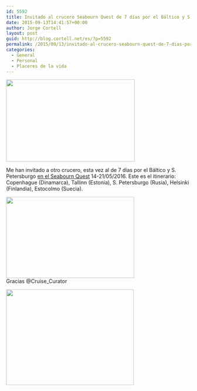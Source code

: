 ```yaml
---
id: 5592
title: Invitado al crucero Seabourn Quest de 7 días por el Báltico y S. Petersburgo
date: 2015-09-13T14:41:57+00:00
author: Jorge Cortell
layout: post
guid: http://blog.cortell.net/es/?p=5592
permalink: /2015/09/13/invitado-al-crucero-seabourn-quest-de-7-dias-por-el-baltico-y-s-petersburgo/
categories:
  - General
  - Personal
  - Placeres de la vida
---
```

<img class="aligncenter" src="http://voyagefeed.com/wp-content/uploads/2013/06/Seabourn_Quest_Aerial_SggBXQblI-5hvjZVHoU87Wn_rgb_s.jpg" alt="" width="351" height="224" />

Me han invitado a otro crucero, esta vez al de 7 días por el Báltico y S. Petersburgo [en el Seabourn Quest](http://www.seabourn.com/find-luxury-cruise-vacation/CruiseDetails.action?voyageCode=6624) 14-21/05/2016. Este es el itinerario: Copenhague (Dinamarca), Tallinn (Estonia), S. Petersburgo (Rusia), Helsinki (Finlandia), Estocolmo (Suecia).

<img class="aligncenter" src="http://www.seabourn.com/images/itineraryMaps/E6N07S.jpg" alt="" width="349" height="221" />Gracias @Cruise_Curator

<img class="aligncenter" src="http://ulkotours.com/blog/wp-content/uploads/2010/12/Catherine_Palace_St._Petersburg_Russia.jpg" alt="" width="348" height="261" />